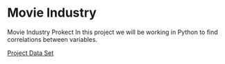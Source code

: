 # Movie Industry

Movie Industry Prokect
In this project we will be working in Python to find correlations between variables.


[Project Data Set](https://www.kaggle.com/danielgrijalvas/movies)
